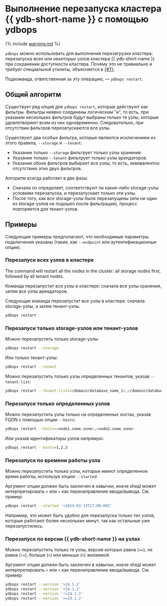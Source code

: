 # Выполнение перезапуска кластера {{ ydb-short-name }} с помощью ydbops

{% include [warning.md](_includes/warning.md) %}

`ydbops` можно использовать для выполнения перезагрузки кластера: перезапуска всех или некоторых узлов кластера {{ ydb-short-name }} при сохранении доступности кластера. Почему это не тривиально и требует специальной утилиты, объясняется в [{#T}](../../devops/manual/maintenance-without-downtime).

Подкоманда, ответственная за эту операцию, — `ydbops restart`.

## Общий алгоритм

Существует ряд опций для `ydbops restart`, которые действуют как фильтры. Фильтры неявно соединены логическим "и", то есть, при указании нескольких фильтров будут выбраны только те узлы, которые удовлетворяют всем из них одновременно. Следовательно, при отсутствии фильтров перезапускаются все узлы.

Существуют два особых фильтра, которые являются исключением из этого правила, `--storage` и `--tenant`:
- Указание только `--storage` фильтрует только узлы хранения.
- Указание только `--tenant` фильтрует только узлы арендаторов.
- Указание обоих фильтров выбирает все узлы; то есть, эквивалентно отсутствию этих двух фильтров.

Алгоритм всегда работает в две фазы:

- Сначала он определяет, соответствуют ли какие-либо storage-узлы условиям перезапуска, и перезапускает только эти узлы.
- После того, как все storage-узлы были перезапущены (или ни один из storage-узлов не подошел после фильтрации), процесс повторяется для тенант-узлов.

## Примеры

Следующие примеры предполагают, что необходимые параметры подключения указаны (такие, как `--endpoint` или аутентификационные опции).

### Перезапуск всех узлов в кластере

The command will restart all the nodes in the cluster: all storage nodes first, followed by all tenant nodes.

Команда перезапустит все узлы в кластере: сначала все узлы хранения, затем все узлы арендаторов.

Следующая команда перезапустит все узлы в кластере: сначала storage-узлы, а затем тенант-узлы.

```bash
ydbops restart 
```

### Перезапуск только storage-узлов или тенант-узлов

Можно перезапустить только storage-узлы:

```bash
ydbops restart --storage
```

Или только тенант-узлы:

```bash
ydbops restart --tenant
```

Можно перезапустить только узлы определенных тенантов, указав `--tenant-list`:

```bash
ydbops restart --tenant-list=</domain/database_name_1>,</domain/database_name_2>,...
```

### Перезапуск только определенных узлов

Можно перезапустить узлы только на определенных хостах, указав FQDN с помощью опции `--hosts`:

```bash
ydbops restart --hosts=<node1.some.zone>,<node2.some.zone>
```

Или указав идентификаторы узлов напрямую:

```bash
ydbops restart --hosts=1,2,3
```

### Перезапуск по времени работы узла

Можно перезапустить только узлы, которые имеют определенное время работы, используя опцию `--started`:

Аргумент опции должен быть заключен в кавычки, иначе sheдl может интерпретировать `>` или `<` как перенаправление ввода/вывода. См. пример:

```bash
ydbops restart --started '>2024-03-13T17:00:00Z'
```

Например, это может быть удобно для перезапуска только тех узлов, которые работают более нескольких минут, так как остальные уже перезапустились.

### Перезапуск по версии {{ ydb-short-name }} на узлах

Можно перезапустить только те узлы, версия которых равна (`==`), не равна (`!=`), больше (`>`) или меньше (`<`) желаемой.

Аргумент опции должен быть заключен в кавычки, иначе sheдl может интерпретировать `>` или `<` как перенаправление ввода/вывода. См. пример:

```bash
ydbops restart --version '>24.1.2'
ydbops restart --version '<24.1.2'
ydbops restart --version '!=24.1.2'
ydbops restart --version '==24.1.2'
```

